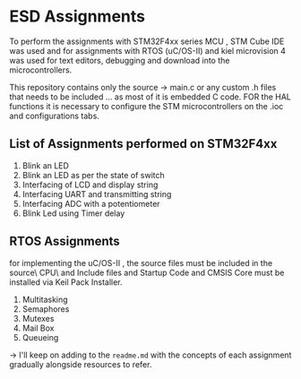 # ESD Assignments
To perform the assignments with STM32F4xx series MCU , STM Cube IDE was used and for assignments with RTOS (uC/OS-II) and kiel microvision 4 was used for text editors, debugging and download into the microcontrollers. 


This repository contains only the source -> main.c or any custom .h files that needs to be included ... as most of it is embedded C code. FOR the HAL functions it is necessary to configure the STM microcontrollers on the .ioc and configurations tabs. 

## List of Assignments performed on STM32F4xx
1. Blink an LED
2. Blink an LED as per the state of switch
3. Interfacing of LCD and display string
4. Interfacing UART and transmitting string
5. Interfacing ADC with a potentiometer
6. Blink Led using Timer delay

## RTOS Assignments 

for implementing the uC/OS-II , the source files must be included in the source\ CPU\ and Include files and Startup Code and CMSIS Core must be installed via Keil Pack Installer. 

1. Multitasking
2. Semaphores
3. Mutexes
4. Mail Box
5. Queueing


-> I'll keep on adding to the `readme.md` with the concepts of each assignment gradually alongside resources to refer.   



